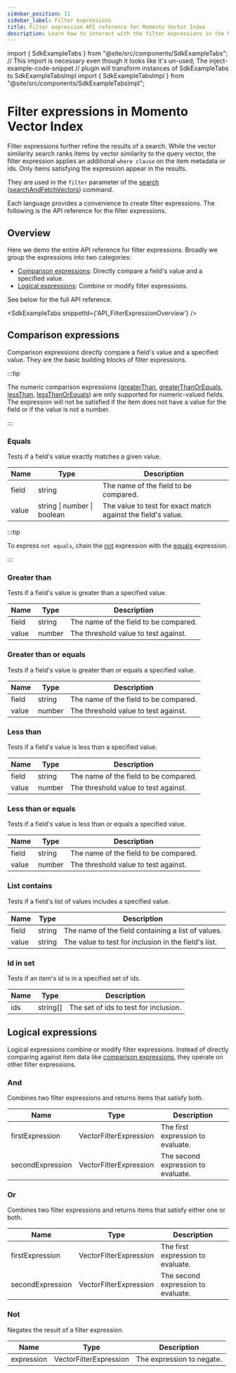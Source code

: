 ```yaml
---
sidebar_position: 11
sidebar_label: Filter expressions
title: Filter expression API reference for Momento Vector Index
description: Learn how to interact with the filter expressions in the Momento API for Vector Indexes.
---
```


import { SdkExampleTabs } from "@site/src/components/SdkExampleTabs";
// This import is necessary even though it looks like it's un-used; The inject-example-code-snippet
// plugin will transform instances of SdkExampleTabs to SdkExampleTabsImpl
import { SdkExampleTabsImpl } from "@site/src/components/SdkExampleTabsImpl";

# Filter expressions in Momento Vector Index

Filter expressions further refine the results of a search. While the vector similarity search ranks items by vector similarity to the query vector, the filter expression applies an additional `where clause` on the item metadata or ids. Only items satisfying the expression appear in the results.

They are used in the `filter` parameter of the [search](/vector-index/develop/api-reference/index.md#search) ([searchAndFetchVectors](/vector-index/develop/api-reference/index.md#search-and-fetch-vectors)) command.



Each language provides a convenience to create filter expressions. The following is the API reference for the filter expressions.

## Overview

Here we demo the entire API reference for filter expressions. Broadly we group the expressions into two categories:
- [Comparison expressions](#comparison-expressions): Directly compare a field's value and a specified value.
- [Logical expressions](#logical-expressions): Combine or modify filter expressions.

See below for the full API reference.

<SdkExampleTabs snippetId={'API_FilterExpressionOverview'} />

## Comparison expressions
Comparison expressions directly compare a field's value and a specified value. They are the basic building blocks of filter expressions.

:::tip

The numeric comparison expressions ([greaterThan](#greater-than), [greaterThanOrEquals](#greater-than-or-equals), [lessThan](#less-than), [lessThanOrEquals](#less-than-or-equals)) are only supported for numeric-valued fields. The expression will not be satisfied if the item does not have a value for the field or if the value is not a number.

:::

### Equals
Tests if a field's value exactly matches a given value.

| Name | Type | Description |
|------|------|-------------|
| field | string | The name of the field to be compared. |
| value | string \| number \| boolean | The  value to test for exact match against the field's value. |


:::tip

To express `not equals`, chain the [not](#not) expression with the [equals](#equals) expression.

:::

### Greater than
Tests if a field's value is greater than a specified value.

| Name | Type | Description |
|------|------|-------------|
| field | string | The name of the field to be compared. |
| value | number | The threshold value to test against. |

### Greater than or equals
Tests if a field's value is greater than or equals a specified value.

| Name | Type | Description |
|------|------|-------------|
| field | string | The name of the field to be compared. |
| value | number | The threshold value to test against. |

### Less than
Tests if a field's value is less than a specified value.

| Name | Type | Description |
|------|------|-------------|
| field | string | The name of the field to be compared. |
| value | number | The threshold value to test against. |

### Less than or equals
Tests if a field's value is less than or equals a specified value.

| Name | Type | Description |
|------|------|-------------|
| field | string | The name of the field to be compared. |
| value | number | The threshold value to test against. |

### List contains
Tests if a field's list of values includes a specified value.

| Name | Type | Description |
|------|------|-------------|
| field | string | The name of the field containing a list of values. |
| value | string | The value to test for inclusion in the field's list. |

### Id in set
Tests if an item's id is in a specified set of ids.

| Name | Type | Description |
|------|------|-------------|
| ids | string[] | The set of ids to test for inclusion. |

## Logical expressions
Logical expressions combine or modify filter expressions. Instead of directly comparing against item data like [comparison expressions](#comparison-expressions), they operate on other filter expressions.

### And
Combines two filter expressions and returns items that satisfy both.

| Name | Type | Description |
|------|------|-------------|
| firstExpression | VectorFilterExpression | The first expression to evaluate. |
| secondExpression | VectorFilterExpression | The second expression to evaluate. |


### Or
Combines two filter expressions and returns items that satisfy either one or both.

| Name | Type | Description |
|------|------|-------------|
| firstExpression | VectorFilterExpression | The first expression to evaluate. |
| secondExpression | VectorFilterExpression | The second expression to evaluate. |

### Not
Negates the result of a filter expression.

| Name | Type | Description |
|------|------|-------------|
| expression | VectorFilterExpression | The expression to negate. |
